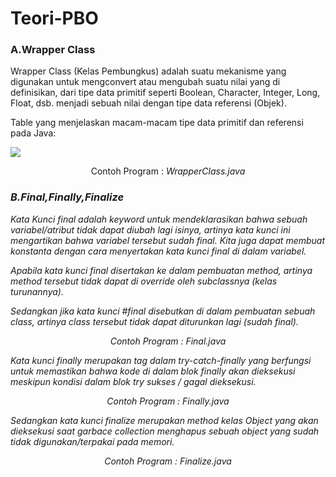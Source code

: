 # Teori-PBO

<h3>A.Wrapper Class</h3>
<p class="text_content">   Wrapper Class (Kelas Pembungkus) adalah suatu mekanisme yang digunakan untuk mengconvert atau mengubah suatu nilai yang di definisikan, dari tipe data primitif seperti Boolean, Character, Integer, Long, Float, dsb. menjadi sebuah nilai dengan tipe data referensi (Objek).</p>
    
<p>Table yang menjelaskan macam-macam tipe data primitif dan referensi pada Java:</p>

<img  src= "https://user-images.githubusercontent.com/65879490/83326240-7c2ad080-a29c-11ea-8489-198313c903c5.png"/>


<p align="center">Contoh Program : <i>WrapperClass.java</p>

<h3>B.Final,Finally,Finalize</h3>
<p>Kata Kunci final adalah keyword untuk mendeklarasikan bahwa sebuah variabel/atribut tidak dapat diubah lagi isinya, artinya kata kunci ini mengartikan bahwa variabel tersebut sudah final. Kita juga dapat membuat konstanta dengan cara menyertakan kata kunci final di dalam variabel.</p>
<p>Apabila kata kunci final disertakan ke dalam pembuatan method, artinya method tersebut tidak dapat di override oleh subclassnya (kelas turunannya).</p>
<p>Sedangkan jika kata kunci #final disebutkan di dalam pembuatan sebuah class, artinya class tersebut tidak dapat diturunkan lagi (sudah final).</p>
<p align="center">Contoh Program : <i>Final.java</i> </p>

<p>Kata kunci finally merupakan tag dalam try-catch-finally yang berfungsi untuk memastikan bahwa kode di dalam blok finally akan dieksekusi meskipun kondisi dalam blok try sukses / gagal dieksekusi.</p>
<p align="center">Contoh Program : <i>Finally.java</i></p>


<p>Sedangkan kata kunci finalize merupakan method kelas Object yang akan dieksekusi saat garbace collection menghapus sebuah object yang sudah tidak digunakan/terpakai pada memori.</p>
<p align="center">Contoh Program : <i>Finalize.java</i> </p>
